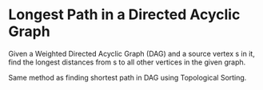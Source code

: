 # Longest Path in a Directed Acyclic Graph

Given a Weighted Directed Acyclic Graph (DAG) and a source vertex s in it, find the longest distances from s to all other vertices in the given graph.

Same method as finding shortest path in DAG using Topological Sorting.
